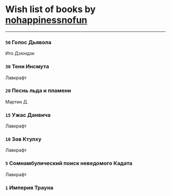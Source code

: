 # Wish list of books by [nohappinessnofun](http://vk.com/id380085691)
---

### `50` Голос Дьявола
Ито Дзюндзи

### `30` Тени Инсмута
Лавкрафт

### `20` Песнь льда и пламени
Мартин Д.

### `15` Ужас Данвича
Лавкрафт

### `10` Зов Ктулху
Лавкрафт

### `5` Сомнамбулический поиск неведомого Кадата
Лавкрафт

### `1` Империя Трауна

